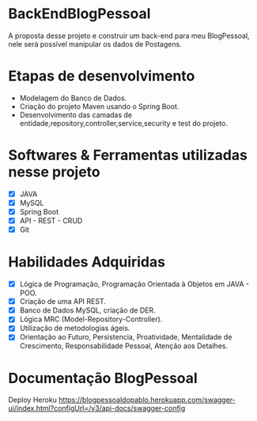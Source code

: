# BackEndBlogPessoal
A proposta desse projeto e construir um back-end para meu BlogPessoal, nele será possível manipular os dados de Postagens.

# Etapas de desenvolvimento
-  Modelagem do Banco de Dados.
-  Criação do projeto Maven usando o Spring Boot.
-  Desenvolvimento das camadas de entidade,repository,controller,service,security e test do projeto.

# Softwares & Ferramentas utilizadas nesse projeto
- [x] JAVA
- [x] MySQL
- [x] Spring Boot
- [x] API - REST - CRUD
- [x] Git

# Habilidades Adquiridas
- [x] Lógica de Programação, Programação Orientada à Objetos em JAVA - POO.
- [x] Criação de uma API REST.
- [x] Banco de Dados MySQL, criação de DER.
- [x] Lógica MRC (Model-Repository-Controller).
- [x] Utilização de metodologias ágeis.
- [x] Orientação ao Futuro, Persistencia, Proatividade, Mentalidade de Crescimento, Responsabilidade Pessoal, Atenção aos Detalhes.
# Documentação BlogPessoal
Deploy Heroku
https://blogpessoaldopablo.herokuapp.com/swagger-ui/index.html?configUrl=/v3/api-docs/swagger-config

